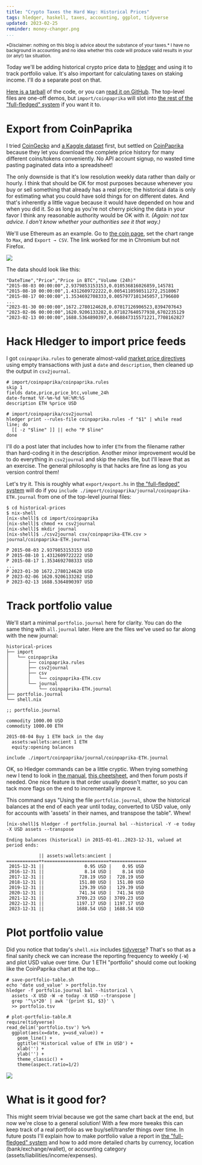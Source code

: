 ```yaml
---
title: "Crypto Taxes the Hard Way: Historical Prices"
tags: hledger, haskell, taxes, accounting, ggplot, tidyverse
updated: 2023-02-25
reminder: money-changer.png
...
```


<small>
*Disclaimer: nothing on this blog is advice about the substance of your taxes.* I have no background in accounting and no idea whether this code will produce valid results in your (or any!) tax situation.
</small>

Today we'll be adding historical crypto price data to [hledger][hl] and using it to track portfolio value.
It's also important for calculating taxes on staking income. I'll do a separate post on that.

[Here is a tarball][tar] of the code, or you can [read it on GitHub][gh].
The top-level files are one-off demos, but `import/coinpaprika` will slot into [the rest of the "full-fledged" system][ctthw] if you want it to.

# Export from CoinPaprika

I tried [CoinGecko][cghd] and [a Kaggle dataset][ccph] first, but settled on [CoinPaprika][cpp] because
they let you download the complete price history for many different coins/tokens conveniently.
No API account signup, no wasted time pasting paginated data into a spreadsheet!

The only downside is that it's low resolution weekly data rather than daily or hourly.
I think that should be OK for most purposes because whenever you buy or sell something that already has a real price; the historical data is only for estimating what you could have sold things for on different dates. And that's inherently a little vague because it would have depended on how and when you did it. So as long as you're not cherry picking the data in your favor I think any reasonable authority would be OK with it. *(Again: not tax advice. I don't know whether your authorities see it that way.)*

We'll use Ethereum as an example.
Go to [the coin page][eth], set the chart range to `Max`, and `Export → CSV`.
The link worked for me in Chromium but not Firefox.

![](eth-price-csv-med.png)

The data should look like this:

~~~{ .txt }
"DateTime","Price","Price in BTC","Volume (24h)"
"2015-08-03 00:00:00",2.9379853153153,0.010536816026859,145781
"2015-08-10 00:00:00",1.4312609722222,0.0054110598511272,2518067
"2015-08-17 00:00:00",1.3534692708333,0.0057977101345057,1796680
...
"2023-01-30 00:00:00",1672.2780124628,0.07017126906523,8394707643
"2023-02-06 00:00:00",1620.9206133282,0.071827640577938,6702235129
"2023-02-13 00:00:00",1688.5364890397,0.068847315571221,7708162827
~~~

# Hack Hledger to import price feeds

I got `coinpaprika.rules` to generate almost-valid [market price directives][hmp] using empty transactions with just a `date` and `description`, then cleaned up the output in `csv2journal`.

~~~{ .ini }
# import/coinpaprika/coinpaprika.rules
skip 1
fields date,price,price_btc,volume_24h
date-format %Y-%m-%d %H:%M:%S
description ETH %price USD
~~~

~~~{ .bash }
# import/coinpaprika/csv2journal
hledger print --rules-file coinpaprika.rules -f "$1" | while read line; do
  [[ -z "$line" ]] || echo "P $line"
done
~~~

I'll do a post later that includes how to infer `ETH` from the filename rather than hard-coding it in the description.
Another minor improvement would be to do everything in `csv2journal` and skip the rules file, but I'll leave that as an exercise. The general philosophy is that hacks are fine as long as you version control them!

Let's try it.
This is roughly what `export/export.hs` in [the "full-fledged" system][ctthw] will do if you `include ./import/coinpaprika/journal/coinpaprika-ETH.journal` from one of the top-level journal files:

~~~{ .ini }
$ cd historical-prices
$ nix-shell
[nix-shell]$ cd import/coinpaprika
[nix-shell]$ chmod +x csv2journal
[nix-shell]$ mkdir journal
[nix-shell]$ ./csv2journal csv/coinpaprika-ETH.csv > journal/coinpaprika-ETH.journal
~~~

~~~{ .txt }
P 2015-08-03 2.9379853153153 USD
P 2015-08-10 1.4312609722222 USD
P 2015-08-17 1.3534692708333 USD
...
P 2023-01-30 1672.2780124628 USD
P 2023-02-06 1620.9206133282 USD
P 2023-02-13 1688.5364890397 USD
~~~

# Track portfolio value

We'll start a minimal `portfolio.journal` here for clarity.
You can do the same thing with `all.journal` later.
Here are the files we've used so far along with the new journal:

~~~{ .txt }
historical-prices
├── import
│   └── coinpaprika
│       ├── coinpaprika.rules
│       ├── csv2journal
│       ├── csv
│       │   └── coinpaprika-ETH.csv
│       └── journal
│           └── coinpaprika-ETH.journal
├── portfolio.journal
└── shell.nix
~~~

~~~{ .txt }
;; portfolio.journal

commodity 1000.00 USD
commodity 1000.00 ETH

2015-08-04 Buy 1 ETH back in the day
  assets:wallets:ancient 1 ETH
  equity:opening balances

include ./import/coinpaprika/journal/coinpaprika-ETH.journal
~~~

OK, so Hledger commands can be a little cryptic.
When trying something new I tend to look in [the manual][hlm], [this cheetsheet][hcs], and then forum posts if needed.
One nice feature is that order usually doesn't matter, so you can tack more flags on the end to incrementally improve it.

This command says "Using the file `portfolio.journal`, show the historical balances at the end of each year until today, converted to USD value, only for accounts with 'assets' in their names, and transpose the table". Whew!

~~~{ .ini }
[nix-shell]$ hledger -f portfolio.journal bal --historical -Y -e today -X USD assets --transpose
~~~

~~~{ .txt }
Ending balances (historical) in 2015-01-01..2023-12-31, valued at period ends:

            || assets:wallets:ancient |             
============++========================+=============
 2015-12-31 ||               0.95 USD |    0.95 USD 
 2016-12-31 ||               8.14 USD |    8.14 USD 
 2017-12-31 ||             728.19 USD |  728.19 USD 
 2018-12-31 ||             151.80 USD |  151.80 USD 
 2019-12-31 ||             129.39 USD |  129.39 USD 
 2020-12-31 ||             741.34 USD |  741.34 USD 
 2021-12-31 ||            3709.23 USD | 3709.23 USD 
 2022-12-31 ||            1197.17 USD | 1197.17 USD 
 2023-12-31 ||            1688.54 USD | 1688.54 USD 
~~~

# Plot portfolio value

Did you notice that today's `shell.nix` includes [tidyverse][tv]?
That's so that as a final sanity check we can increase the reporting frequency to weekly (`-W`) and plot USD value over time. Our 1 ETH "portfolio" should come out looking like the CoinPaprika chart at the top...

~~~{ .bash }
# save-portfolio-table.sh
echo 'date usd_value' > portfolio.tsv
hledger -f portfolio.journal bal --historical \
  assets -X USD -W -e today -X USD --transpose |
  grep '^\s*20' | awk '{print $1, $3}' \
  >> portfolio.tsv
~~~

~~~{ .R }
# plot-portfolio-table.R
require(tidyverse)
read_delim('portfolio.tsv') %>%
  ggplot(aes(x=date, y=usd_value)) +
    geom_line() +
    ggtitle('Historical value of ETH in USD') +
    xlab('') +
    ylab('') +
    theme_classic() +
    theme(aspect.ratio=1/2)
~~~

![](eth-historical-plot.png)

# What is it good for?

This might seem trivial because we got the same chart back at the end, but now we're close to a general solution! With a few more tweaks this can keep track of a real portfolio as we buy/sell/transfer things over time. In future posts I'll explain how to make portfolio value a report in [the "full-fledged" system][ctthw] and how to add more detailed charts by currency, location (bank/exchange/wallet), or accounting category (assets/liabilities/income/expenses).

[hl]: https://hledger.org/
[ccph]: https://www.kaggle.com/datasets/sudalairajkumar/cryptocurrencypricehistory
[cghd]: https://www.coingecko.com/en/coins/bitcoin/historical_data
[cpp]: https://coinpaprika.com/
[eth]: https://coinpaprika.com/coin/eth-ethereum/
[hlm]: https://hledger.org/1.28/hledger.html
[hmp]: https://hledger.org/1.28/hledger.html#market-prices
[hcs]: https://devhints.io/hledger
[ctthw]: /posts/2023/02/18/crypto-taxes-the-hard-way
[tar]: historical-prices.tar
[tv]: https://www.tidyverse.org/
[gh]: https://github.com/jefdaj/cryptoisland/tree/master/src/posts/2023/02/23/crypto-taxes-the-hard-way-historical-prices/historical-prices
